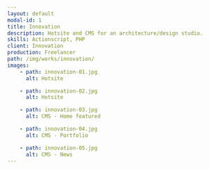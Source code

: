 ```yaml
---
layout: default
modal-id: 1
title: Innovation
description: Hotsite and CMS for an architecture/design studio.
skills: Actionscript, PHP
client: Innovation
production: Freelancer
path: /img/works/innovation/
images:
    - path: innovation-01.jpg
      alt: Hotsite

    - path: innovation-02.jpg
      alt: Hotsite

    - path: innovation-03.jpg
      alt: CMS - Home featured

    - path: innovation-04.jpg
      alt: CMS - Portfolio

    - path: innovation-05.jpg
      alt: CMS - News
---
```

